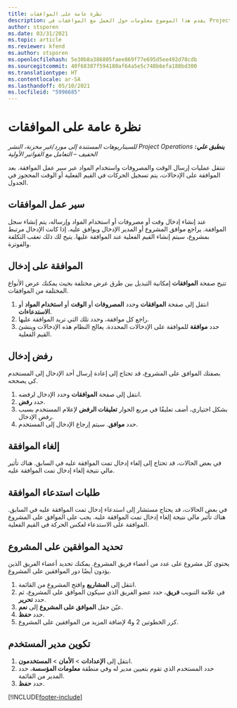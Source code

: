 ```yaml
---
title: نظرة عامة على الموافقات
description: يقدم هذا الموضوع معلومات حول العمل مع الموافقات في Project Operations.
author: stsporen
ms.date: 03/31/2021
ms.topic: article
ms.reviewer: kfend
ms.author: stsporen
ms.openlocfilehash: 5e30b8a386805faee869f77e695d5ee492d78cdb
ms.sourcegitcommit: 40f68387f594180af64a5e5c748b6efa188bd300
ms.translationtype: HT
ms.contentlocale: ar-SA
ms.lasthandoff: 05/10/2021
ms.locfileid: "5996685"
---
```

# <a name="approvals-overview"></a>نظرة عامة على الموافقات

_**ينطبق علي:** ‏‫Project Operations للسيناريوهات المستندة إلى مورد/غير مخزنة‬، ‏‫النشر الخفيف – التعامل مع الفواتير الأولية‬_

تنتقل عمليات إرسال الوقت والمصروفات واستخدام المواد عبر سير عمل الموافقة. بعد الموافقة على الإدخالات، يتم تسجيل الحركات في القيم الفعلية أو الوقت المحجوز في الجدول.

## <a name="approvals-workflow"></a>سير عمل الموافقات
عند إنشاء إدخال وقت أو مصروفات أو استخدام المواد وإرساله، يتم إنشاء سجل الموافقة. يراجع موافق المشروع أو المدير الإدخال ويوافق عليه. إذا كانت الإدخال مرتبط بمشروع، سيتم إنشاء القيم الفعلية عند الموافقة عليها. يتيح لك ذلك تعقب التكلفة والفوترة.

## <a name="approve-an-entry"></a>الموافقة على إدخال
تتيح صفحة **الموافقات** إمكانية التبديل بين طرق عرض مختلفة بحيث يمكنك عرض الأنواع المختلفة من الموافقات.
  
1. انتقل إلى صفحة **الموافقات** وحدد **المصروفات** أو **الوقت** أو **استخدام المواد** أو **الاستدعاءات**.
2. راجع كل موافقة، وحدد تلك التي تريد الموافقة عليها.
3. حدد **موافقة** للموافقة على الإدخالات المحددة.
يعالج النظام هذه الإدخالات وينشئ القيم الفعلية.

## <a name="reject-an-entry"></a>رفض إدخال
بصفتك الموافق على المشروع، قد تحتاج إلى إعادة إرسال أحد الإدخال إلى المستخدم كي يصححه.
  
1. انتقل إلى صفحة **الموافقات** وحدد الإدخال لرفضه. 
2. حدد **رفض**.
3. بشكل اختياري، أضف تعليقًا في مربع الحوار **تعليقات الرفض** لإعلام المستخدم بسبب رفض الإدخال.
4. حدد **موافق**. سيتم إرجاع الإدخال إلى المستخدم.
  
## <a name="cancel-approval"></a>إلغاء الموافقة
في بعض الحالات، قد تحتاج إلى إلغاء إدخال تمت الموافقة عليه في السابق. هناك تأثير مالي نتيجة إلغاء إدخال تمت الموافقة عليه. 

## <a name="approving-recall-requests"></a>طلبات استدعاء الموافقة
في بعض الحالات، قد يحتاج مستشار إلى استدعاء إدخال تمت الموافقة عليه في السابق. هناك تأثير مالي نتيجة إلغاء إدخال تمت الموافقة عليه. يجب على الموافق على المشروع الموافقة على الاستدعاء لعكس الحركة في القيم الفعلية.

## <a name="specify-project-approvers"></a>تحديد الموافقين على المشروع
يحتوي كل مشروع على عدد من أعضاء فريق المشروع. يمكنك تحديد أعضاء الفريق الذين يؤدون أيضًا دور الموافقين على المشروع.

1. انتقل إلى **المشاريع** وافتح المشروع من القائمة.
2. في علامة التبويب **فريق**، حدد عضو الفريق الذي سيكون الموافق على المشروع، ثم حدد **تحرير**.
3. عيّن حقل **الموافق على المشروع** إلى **نعم**.
4. حدد **حفظ**.
5. كرر الخطوتين 2 و4 لإضافة المزيد من الموافقين على المشروع.

## <a name="configure-the-users-manager"></a>تكوين مدير المستخدم

1. انتقل إلى **الإعدادات** > **الأمان** > **المستخدمون**.
2. حدد المستخدم الذي تقوم بتعيين مدير له وفي منطقة **معلومات المؤسسة**، حدد المدير من القائمة. 
3. حدد **حفظ**.




[!INCLUDE[footer-include](../includes/footer-banner.md)]
